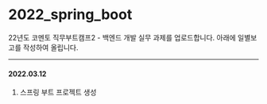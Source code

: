 # 2022_spring_boot
22년도 코멘토 직무부트캠프2 - 백엔드 개발 실무 과제를 업로드합니다.
아래에 일별보고를 작성하여 올립니다.

***

#### 2022.03.12
1. 스프링 부트 프로젝트 생성

